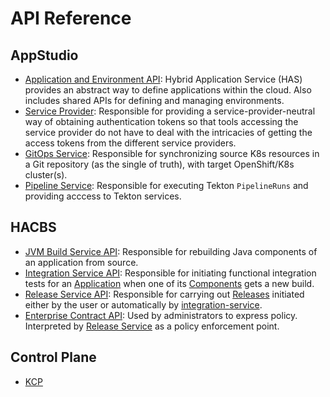 # API Reference

## AppStudio

- [Application and Environment API](application-environment-api.md): Hybrid Application Service (HAS) provides an abstract way to define applications within the cloud. Also includes shared APIs for defining and managing environments.
- [Service Provider](service-provider.md): Responsible for providing a service-provider-neutral way of obtaining authentication tokens so that tools accessing the service provider do not have to deal with the intricacies of getting the access tokens from the different service providers.
- [GitOps Service](gitops.md): Responsible for synchronizing source K8s resources in a Git repository (as the single of truth), with target OpenShift/K8s cluster(s).
- [Pipeline Service](pipeline-service.md): Responsible for executing Tekton `PipelineRuns` and providing acccess to Tekton services.

## HACBS

- [JVM Build Service API](jvm-build-service.md): Responsible for rebuilding Java components of an application from source.
- [Integration Service API](integration-service.md): Responsible for initiating functional integration tests for an [Application] when one of its [Components] gets a new build.
- [Release Service API](release-service.md): Responsible for carrying out [Releases] initiated either by the user or automatically by [integration-service](integration-service.md).
- [Enterprise Contract API](enterprise-contract.md): Used by administrators to express policy. Interpreted by [Release Service](release-service.md) as a policy enforcement point.

## Control Plane

- [KCP](kcp.md)

[Application]: application-environment-api.md#application
[Components]: application-environment-api.md#component
[Releases]: release-service.md#release
